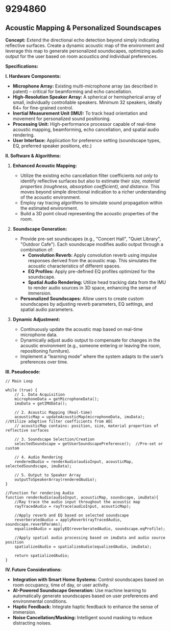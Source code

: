 # 9294860

## Acoustic Mapping & Personalized Soundscapes

**Concept:** Extend the directional echo detection beyond simply indicating reflective surfaces. Create a dynamic acoustic map of the environment and leverage this map to generate personalized soundscapes, optimizing audio output for the user based on room acoustics *and* individual preferences.

**Specifications:**

**I. Hardware Components:**

*   **Microphone Array:** Existing multi-microphone array (as described in patent) – critical for beamforming and echo cancellation.
*   **High-Resolution Speaker Array:**  A spherical or hemispherical array of small, individually controllable speakers. Minimum 32 speakers, ideally 64+ for fine-grained control.
*   **Inertial Measurement Unit (IMU):** To track head orientation and movement for personalized sound positioning.
*   **Processing Unit:** High-performance processor capable of real-time acoustic mapping, beamforming, echo cancellation, and spatial audio rendering.
*   **User Interface:** Application for preference setting (soundscape types, EQ, preferred speaker positions, etc.)

**II. Software & Algorithms:**

1.  **Enhanced Acoustic Mapping:**
    *   Utilize the existing echo cancellation filter coefficients *not only* to identify reflective surfaces but also to estimate their *size, material properties (roughness, absorption coefficient), and distance*. This moves beyond simple directional indication to a richer understanding of the acoustic environment.
    *   Employ ray tracing algorithms to simulate sound propagation within the estimated environment.  
    *   Build a 3D point cloud representing the acoustic properties of the room.

2.  **Soundscape Generation:**
    *   Provide pre-set soundscapes (e.g., "Concert Hall", "Quiet Library", "Outdoor Cafe"). Each soundscape modifies audio output through a combination of:
        *   **Convolution Reverb:**  Apply convolution reverb using impulse responses derived from the acoustic map. This simulates the acoustic characteristics of different spaces.
        *   **EQ Profiles:** Apply pre-defined EQ profiles optimized for the soundscape.
        *   **Spatial Audio Rendering:** Utilize head tracking data from the IMU to render audio sources in 3D space, enhancing the sense of immersion.
    *   **Personalized Soundscapes:** Allow users to create custom soundscapes by adjusting reverb parameters, EQ settings, and spatial audio parameters.

3.  **Dynamic Adjustment:**
    *   Continuously update the acoustic map based on real-time microphone data.
    *   Dynamically adjust audio output to compensate for changes in the acoustic environment (e.g., someone entering or leaving the room, repositioning furniture).
    *   Implement a “learning mode” where the system adapts to the user’s preferences over time.

**III. Pseudocode:**

```
// Main Loop

while (true) {
    // 1. Data Acquisition
    microphoneData = getMicrophoneData();
    imuData = getIMUData();

    // 2. Acoustic Mapping (Real-time)
    acousticMap = updateAcousticMap(microphoneData, imuData); //Utilize adaptive filter coefficients from AEC
    // acousticMap contains: position, size, material properties of reflective surfaces

    // 3. Soundscape Selection/Creation
    selectedSoundscape = getUserSoundscapePreference();  //Pre-set or custom

    // 4. Audio Rendering
    renderedAudio = renderAudio(audioInput, acousticMap, selectedSoundscape, imuData);

    // 5. Output to Speaker Array
    outputToSpeakerArray(renderedAudio);
}

//Function for rendering Audio
function renderAudio(audioInput, acousticMap, soundscape, imuData){
    //Ray trace the audio input throughout the acoustic map
    rayTracedAudio = rayTrace(audioInput, acousticMap);

    //Apply reverb and EQ based on selected soundscape
    reverberatedAudio = applyReverb(rayTracedAudio, soundscape.reverbParams);
    equalizedAudio = applyEQ(reverberatedAudio, soundscape.eqProfile);

    //Apply spatial audio processing based on imuData and audio source position
    spatializedAudio = spatializeAudio(equalizedAudio, imuData);

    return spatializedAudio;
}
```

**IV. Future Considerations:**

*   **Integration with Smart Home Systems:** Control soundscapes based on room occupancy, time of day, or user activity.
*   **AI-Powered Soundscape Generation:** Use machine learning to automatically generate soundscapes based on user preferences and environmental conditions.
*   **Haptic Feedback:** Integrate haptic feedback to enhance the sense of immersion.
*   **Noise Cancellation/Masking:**  Intelligent sound masking to reduce distracting noises.
